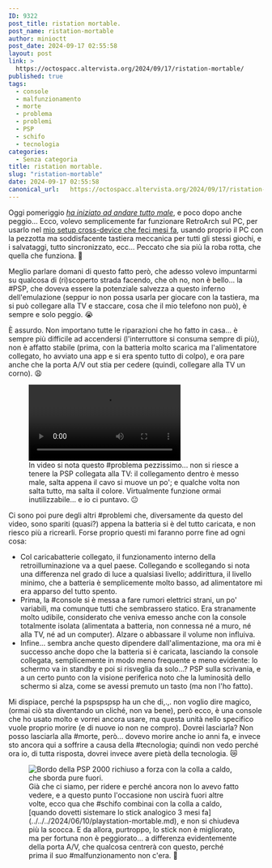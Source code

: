 ```yaml
---
ID: 9322
post_title: ristation mortable.
post_name: ristation-mortable
author: minioctt
post_date: 2024-09-17 02:55:58
layout: post
link: >
  https://octospacc.altervista.org/2024/09/17/ristation-mortable/
published: true
tags:
  - console
  - malfunzionamento
  - morte
  - problema
  - problemi
  - PSP
  - schifo
  - tecnologia
categories:
  - Senza categoria
title: ristation mortable.
slug: "ristation-mortable"
date: 2024-09-17 02:55:58
canonical_url:   https://octospacc.altervista.org/2024/09/17/ristation-mortable/
---
```

<!-- wp:paragraph -->
<p markdown="1">Oggi pomeriggio <a href="https://www.youtube.com/watch?v=zB_q1I0leoI"><em>ha iniziato ad andare tutto male</em></a>, e poco dopo anche peggio... Ecco, volevo semplicemente far funzionare RetroArch sul PC, per usarlo nel <a href="https://t.me/c/1383332798/20513">mio setup cross-device che feci mesi fa</a>, usando proprio il PC con la pezzotta ma soddisfacente tastiera meccanica per tutti gli stessi giochi, e i salvataggi, tutto sincronizzato, ecc... Peccato che sia più la roba rotta, che quella che funziona. 🥲</p>
<!-- /wp:paragraph -->

<!-- wp:paragraph -->
<p markdown="1">Meglio parlare domani di questo fatto però, che adesso volevo impuntarmi su qualcosa di (ri)scoperto strada facendo, che oh no, non è bello... la #PSP, che doveva essere la potenziale salvezza a questo inferno dell'emulazione (seppur io non possa usarla per giocare con la tastiera, ma si può collegare alla TV e staccare, cosa che il mio telefono non può), è sempre e solo peggio. 😭</p>
<!-- /wp:paragraph -->

<!-- wp:paragraph -->
<p markdown="1">È assurdo. Non importano tutte le riparazioni che ho fatto in casa... è sempre più difficile ad accendersi (l'interruttore si consuma sempre di più), non è affatto stabile (prima, con la batteria molto scarica ma l'alimentatore collegato, ho avviato una app e si era spento tutto di colpo), e ora pare anche che la porta A/V out stia per cedere (quindi, collegare alla TV un corno). 😩</p>
<!-- /wp:paragraph -->

<!-- wp:paragraph -->
<p markdown="1"></p>
<!-- /wp:paragraph -->

<!-- wp:video {"id":9330} -->
<figure class="wp-block-video"><video controls src="https://octospacc.github.io/microblog-mirror/assets/uploads/2024/09/Sony-PlayStation-MORTABLE-PSP.mp4"></video><figcaption class="wp-element-caption">In video si nota questo #problema pezzissimo... non si riesce a tenere la PSP collegata alla TV: il collegamento dentro è messo male, salta appena il cavo si muove un po'; e qualche volta non salta tutto, ma salta il colore. Virtualmente funzione ormai inutilizzabile... e io ci puntavo. 😐</figcaption></figure>
<!-- /wp:video -->

<!-- wp:paragraph -->
<p markdown="1"></p>
<!-- /wp:paragraph -->

<!-- wp:paragraph -->
<p markdown="1">Ci sono poi pure degli altri #problemi che, diversamente da questo del video, sono spariti (quasi?) appena la batteria si è del tutto caricata, e non riesco più a ricrearli. Forse proprio questi mi faranno porre fine ad ogni cosa:</p>
<!-- /wp:paragraph -->

<!-- wp:list -->
<ul><!-- wp:list-item -->
<li>Col caricabatterie collegato, il funzionamento interno della retroilluminazione va a quel paese. Collegando e scollegando si nota una differenza nel grado di luce a qualsiasi livello; addirittura, il livello minimo, che a batteria è semplicemente molto basso, ad alimentatore mi era apparso del tutto spento.</li>
<!-- /wp:list-item -->

<!-- wp:list-item -->
<li>Prima, la #console si è messa a fare rumori elettrici strani, un po' variabili, ma comunque tutti che sembrassero statico. Era stranamente molto udibile, considerato che veniva emesso anche con la console totalmente isolata (alimentata a batteria, non connessa né a muro, né alla TV, né ad un computer). Alzare o abbassare il volume non influiva.</li>
<!-- /wp:list-item -->

<!-- wp:list-item -->
<li>Infine... sembra anche questo dipendere dall'alimentazione, ma ora mi è successo anche dopo che la batteria si è caricata, lasciando la console collegata, semplicemente in modo meno frequente e meno evidente: lo schermo va in standby e poi si risveglia da solo...? PSP sulla scrivania, e a un certo punto con la visione periferica noto che la luminosità dello schermo si alza, come se avessi premuto un tasto (ma non l'ho fatto).</li>
<!-- /wp:list-item --></ul>
<!-- /wp:list -->

<!-- wp:paragraph -->
<p markdown="1">Mi dispiace, perché la pspspspsp ha un che di,.,. non voglio dire magico, (ormai ciò sta diventando un cliché, non va bene), però ecco, è una console che ho usato molto e vorrei ancora usare, ma questa unità nello specifico vuole proprio morire (e di nuove io non ne compro). Dovrei lasciarla? Non posso lasciarla alla #morte, però... dovevo morire anche io anni fa, e invece sto ancora qui a soffrire a causa della #tecnologia; quindi non vedo perché ora io, di tutta risposta, dovrei invece avere pietà della tecnologia. 😿</p>
<!-- /wp:paragraph -->

<!-- wp:paragraph -->
<p markdown="1"></p>
<!-- /wp:paragraph -->

<!-- wp:image {"id":6367,"sizeSlug":"large","linkDestination":"none"} -->
<figure class="wp-block-image size-large"><img src="https://octospacc.github.io/microblog-mirror/assets/uploads/2024/06/wp-17178835479082153765356243861753-960x960.jpg" alt="Bordo della PSP 2000 richiuso a forza con la colla a caldo, che sborda pure fuori." class="wp-image-6367"/><figcaption class="wp-element-caption">Già che ci siamo, per ridere e perché ancora non lo avevo fatto vedere, e a questo punto l'occasione non uscirà fuori altre volte, ecco qua che #schifo combinai con la colla a caldo, [quando dovetti sistemare lo stick analogico 3 mesi fa](../../../2024/06/10/playstation-mortable.md), e non si chiudeva più la scocca. E da allora, purtroppo, lo stick non è migliorato, ma per fortuna non è peggiorato... a differenza evidentemente della porta A/V, che qualcosa centrerà con questo, perché prima il suo #malfunzionamento non c'era. 💩</figcaption></figure>
<!-- /wp:image -->